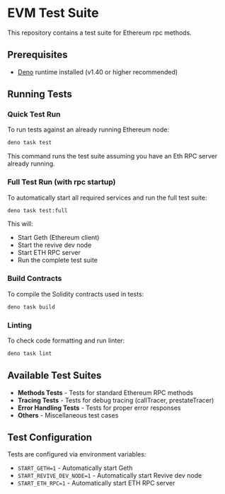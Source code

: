 # EVM Test Suite

This repository contains a test suite for Ethereum rpc methods.

## Prerequisites

-   [Deno](https://deno.land/) runtime installed (v1.40 or higher recommended)

## Running Tests

### Quick Test Run

To run tests against an already running Ethereum node:

```bash
deno task test
```

This command runs the test suite assuming you have an Eth RPC server already running.

### Full Test Run (with rpc startup)

To automatically start all required services and run the full test suite:

```bash
deno task test:full
```

This will:

-   Start Geth (Ethereum client)
-   Start the revive dev node
-   Start ETH RPC server
-   Run the complete test suite

### Build Contracts

To compile the Solidity contracts used in tests:

```bash
deno task build
```

### Linting

To check code formatting and run linter:

```bash
deno task lint
```

## Available Test Suites

-   **Methods Tests** - Tests for standard Ethereum RPC methods
-   **Tracing Tests** - Tests for debug tracing (callTracer, prestateTracer)
-   **Error Handling Tests** - Tests for proper error responses
-   **Others** - Miscellaneous test cases

## Test Configuration

Tests are configured via environment variables:

-   `START_GETH=1` - Automatically start Geth
-   `START_REVIVE_DEV_NODE=1` - Automatically start Revive dev node
-   `START_ETH_RPC=1` - Automatically start ETH RPC server
